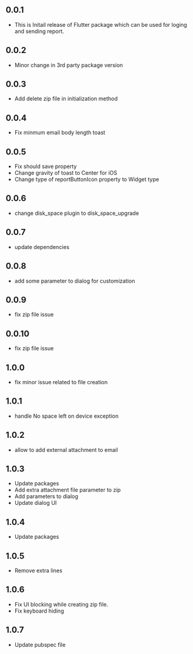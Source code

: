 ## 0.0.1
- This is Initail release of Flutter package which can be used for loging and sending report.

## 0.0.2
- Minor change in 3rd party package version

## 0.0.3
- Add delete zip file in initialization method

## 0.0.4
- Fix minmum email body length toast

## 0.0.5
- Fix should save property
- Change gravity of toast to Center for iOS
- Change type of reportButtonIcon property to Widget type

## 0.0.6
- change disk_space plugin to disk_space_upgrade

## 0.0.7
- update dependencies

## 0.0.8
- add some parameter to dialog for customization

## 0.0.9
- fix zip file issue

## 0.0.10
- fix zip file issue

## 1.0.0
- fix minor issue related to file creation

## 1.0.1
- handle No space left on device exception

## 1.0.2
- allow to add external attachment to email

## 1.0.3
- Update packages
- Add extra attachment file parameter to zip
- Add parameters to dialog
- Update dialog UI

## 1.0.4
- Update packages

## 1.0.5
- Remove extra lines

## 1.0.6
- Fix UI blocking while creating zip file. 
- Fix keyboard hiding
## 1.0.7
- Update pubspec file